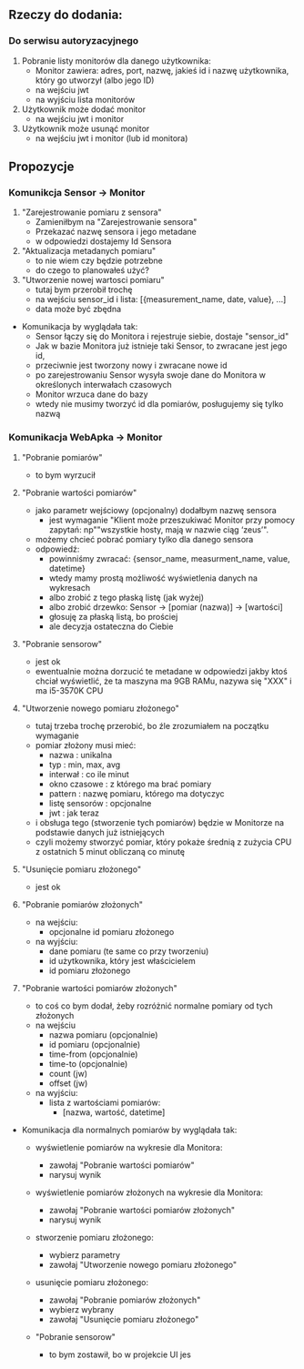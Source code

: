 ## Rzeczy do dodania:
### Do serwisu autoryzacyjnego
1.  Pobranie listy monitorów dla danego użytkownika:
    * Monitor zawiera: adres, port, nazwę, jakieś id i nazwę użytkownika, który go utworzył (albo jego ID)
    * na wejściu jwt
    * na wyjściu lista monitorów
1. Użytkownik może dodać monitor
    * na wejściu jwt i monitor
1. Użytkownik może usunąć monitor
    * na wejściu jwt i monitor (lub id monitora)

## Propozycje
### Komunikcja Sensor -> Monitor
1. "Zarejestrowanie pomiaru z sensora"
    * Zamieniłbym na "Zarejestrowanie sensora"
    * Przekazać nazwę sensora i jego metadane
    * w odpowiedzi dostajemy Id Sensora
1. "Aktualizacja metadanych pomiaru"
    * to nie wiem czy będzie potrzebne
    * do czego to planowałeś użyć?
1. "Utworzenie nowej wartosci pomiaru"
    * tutaj bym przerobił trochę
    * na wejściu sensor_id i lista: 
        [{measurement_name, date, value}, ...]
    * data może być zbędna 

* Komunikacja by wyglądała tak:
    * Sensor łączy się do Monitora i rejestruje siebie, dostaje "sensor_id"
    * Jak w bazie Monitora już istnieje taki Sensor, to zwracane jest jego id,
    * przeciwnie jest tworzony nowy i zwracane nowe id
    * po zarejestrowaniu Sensor wysyła swoje dane do Monitora w określonych interwałach czasowych
    * Monitor wrzuca dane do bazy
    * wtedy nie musimy tworzyć id dla pomiarów, posługujemy się tylko nazwą


### Komunikacja WebApka -> Monitor
1. "Pobranie pomiarów"
    * to bym wyrzucił

1. "Pobranie wartości pomiarów"
    * jako parametr wejściowy (opcjonalny) dodałbym nazwę sensora
        * jest wymaganie "Klient może przeszukiwać Monitor przy pomocy zapytań: np""wszystkie hosty, mają w nazwie ciąg ‘zeus’".
    * możemy chcieć pobrać pomiary tylko dla danego sensora
    * odpowiedź:
        * powinniśmy zwracać:
            {sensor_name, measurment_name, value, datetime}
        * wtedy mamy prostą możliwość wyświetlenia danych na wykresach
        * albo zrobić z tego płaską listę (jak wyżej)
        * albo zrobić drzewko:
            Sensor -> [pomiar (nazwa)] -> [wartości]
        * głosuję za płaską listą, bo prościej
        * ale decyzja ostateczna do Ciebie

1. "Pobranie sensorow"
    * jest ok
    * ewentualnie można dorzucić te metadane w odpowiedzi jakby ktoś chciał wyświetlić, że ta maszyna ma 9GB RAMu, nazywa się "XXX" i ma i5-3570K CPU

1. "Utworzenie nowego pomiaru złożonego"
    * tutaj trzeba trochę przerobić, bo źle zrozumiałem na początku wymaganie
    * pomiar złożony musi mieć:
        * nazwa : unikalna
        * typ : min, max, avg
        * interwał : co ile minut
        * okno czasowe : z którego ma brać pomiary
        * pattern : nazwę pomiaru, którego ma dotyczyc
        * listę sensorów : opcjonalne
        * jwt : jak teraz
    * i obsługa tego (stworzenie tych pomiarów) będzie w Monitorze na podstawie danych już istniejących
    * czyli możemy stworzyć pomiar, który pokaże średnią z zużycia CPU z ostatnich 5 minut obliczaną co minutę

1. "Usunięcie pomiaru złożonego"
    * jest ok

1. "Pobranie pomiarów złożonych"
    * na wejściu:
        * opcjonalne id pomiaru złożonego
    * na wyjściu:
        * dane pomiaru (te same co przy tworzeniu)
        * id użytkownika, który jest właścicielem
        * id pomiaru złożonego

1. "Pobranie wartości pomiarów złożonych"
    * to coś co bym dodał, żeby rozróżnić normalne pomiary od tych złożonych
    * na wejściu 
        * nazwa pomiaru (opcjonalnie)
        * id pomiaru (opcjonalnie)
        * time-from (opcjonalnie)
        * time-to (opcjonalnie)
        * count (jw)
        * offset (jw)
    * na wyjściu:
        * lista z wartościami pomiarów:
            * [nazwa, wartość, datetime]


* Komunikacja dla normalnych pomiarów by wyglądała tak:
    * wyświetlenie pomiarów na wykresie dla Monitora:
        * zawołaj "Pobranie wartości pomiarów"
        * narysuj wynik
    * wyświetlenie pomiarów złożonych na wykresie dla Monitora:
        * zawołaj "Pobranie wartości pomiarów złożonych"
        * narysuj wynik
    * stworzenie pomiaru złożonego:
        * wybierz parametry
        * zawołaj "Utworzenie nowego pomiaru złożonego"
    * usunięcie pomiaru złożonego:
        * zawołaj "Pobranie pomiarów złożonych"
        * wybierz wybrany
        * zawołaj "Usunięcie pomiaru złożonego"

    * "Pobranie sensorow"
        * to bym zostawił, bo w projekcie UI jes